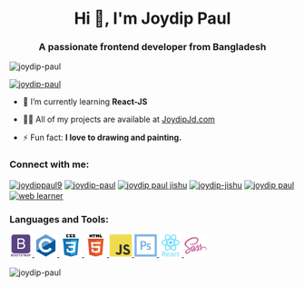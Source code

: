 <h1 align="center">Hi 👋, I'm Joydip Paul</h1>
<h3 align="center">A passionate frontend developer from Bangladesh</h3>

<p align="left"> <img src="https://komarev.com/ghpvc/?username=joydip-paul&label=Profile%20views&color=0e75b6&style=flat" alt="joydip-paul" /> </p>

<p align="left"> <a href="https://github.com/ryo-ma/github-profile-trophy"><img src="https://github-profile-trophy.vercel.app/?username=joydip-paul" alt="joydip-paul" /></a> </p>

- 🌱 I’m currently learning **React-JS**

- 👨‍💻 All of my projects are available at [JoydipJd.com](https://joydip-paul.github.io/Portfolio/)

- ⚡ Fun fact: **I love to drawing and painting.**

<h3 align="left">Connect with me:</h3>
<p align="left">
<a href="https://twitter.com/joydippaul9" target="blank"><img align="center" src="https://cdn.jsdelivr.net/npm/simple-icons@3.0.1/icons/twitter.svg" alt="joydippaul9" height="30" width="40" /></a>
<a href="https://www.linkedin.com/in/joydip-paul-90b447190/" target="blank"><img align="center" src="https://cdn.jsdelivr.net/npm/simple-icons@3.0.1/icons/linkedin.svg" alt="joydip-paul" height="30" width="40" /></a>
<a href="https://www.facebook.com/joydippaul72/" target="blank"><img align="center" src="https://cdn.jsdelivr.net/npm/simple-icons@3.0.1/icons/facebook.svg" alt="joydip paul jishu" height="30" width="40" /></a>
<a href="https://www.instagram.com/joydip_jishu/" target="blank"><img align="center" src="https://cdn.jsdelivr.net/npm/simple-icons@3.0.1/icons/instagram.svg" alt="joydip-jishu" height="30" width="40" /></a>
<a href="https://www.behance.net/Joydippaul018e" target="blank"><img align="center" src="https://cdn.jsdelivr.net/npm/simple-icons@3.0.1/icons/behance.svg" alt="joydip paul" height="30" width="40" /></a>
<a href="https://www.youtube.com/channel/UCXOoAHrPiW8xD7hMnqHnENA" target="blank"><img align="center" src="https://cdn.jsdelivr.net/npm/simple-icons@3.0.1/icons/youtube.svg" alt="web learner" height="30" width="40" /></a>
</p>

<h3 align="left">Languages and Tools:</h3>
<p align="left"> <a href="https://getbootstrap.com" target="_blank"> <img src="https://raw.githubusercontent.com/devicons/devicon/master/icons/bootstrap/bootstrap-plain-wordmark.svg" alt="bootstrap" width="40" height="40"/> </a> <a href="https://www.cprogramming.com/" target="_blank"> <img src="https://raw.githubusercontent.com/devicons/devicon/master/icons/c/c-original.svg" alt="c" width="40" height="40"/> </a> <a href="https://www.w3schools.com/css/" target="_blank"> <img src="https://raw.githubusercontent.com/devicons/devicon/master/icons/css3/css3-original-wordmark.svg" alt="css3" width="40" height="40"/> </a> <a href="https://www.w3.org/html/" target="_blank"> <img src="https://raw.githubusercontent.com/devicons/devicon/master/icons/html5/html5-original-wordmark.svg" alt="html5" width="40" height="40"/> </a> <a href="https://developer.mozilla.org/en-US/docs/Web/JavaScript" target="_blank"> <img src="https://raw.githubusercontent.com/devicons/devicon/master/icons/javascript/javascript-original.svg" alt="javascript" width="40" height="40"/> </a> <a href="https://www.photoshop.com/en" target="_blank"> <img src="https://raw.githubusercontent.com/devicons/devicon/master/icons/photoshop/photoshop-line.svg" alt="photoshop" width="40" height="40"/> </a> <a href="https://reactjs.org/" target="_blank"> <img src="https://raw.githubusercontent.com/devicons/devicon/master/icons/react/react-original-wordmark.svg" alt="react" width="40" height="40"/> </a> <a href="https://sass-lang.com" target="_blank"> <img src="https://raw.githubusercontent.com/devicons/devicon/master/icons/sass/sass-original.svg" alt="sass" width="40" height="40"/> </a> </p>

<p><img align="center" src="https://github-readme-stats.vercel.app/api/top-langs?username=joydip-paul&show_icons=true&locale=en&layout=compact" alt="joydip-paul" /></p>
